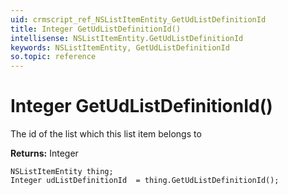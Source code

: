 ```yaml
---
uid: crmscript_ref_NSListItemEntity_GetUdListDefinitionId
title: Integer GetUdListDefinitionId()
intellisense: NSListItemEntity.GetUdListDefinitionId
keywords: NSListItemEntity, GetUdListDefinitionId
so.topic: reference
---
```


# Integer GetUdListDefinitionId()

The id of the list which this list item belongs to

**Returns:** Integer

```crmscript
NSListItemEntity thing;
Integer udListDefinitionId  = thing.GetUdListDefinitionId();
```

